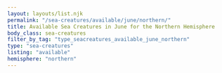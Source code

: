 ```yaml
---
layout: layouts/list.njk
permalink: "/sea-creatures/available/june/northern/"
title: Available Sea Creatures in June for the Northern Hemisphere
body_class: sea-creatures
filter_by_tag: "type_seacreatures_available_june_northern"
type: "sea-creatures"
listing: "available"
hemisphere: "northern"
---
```

